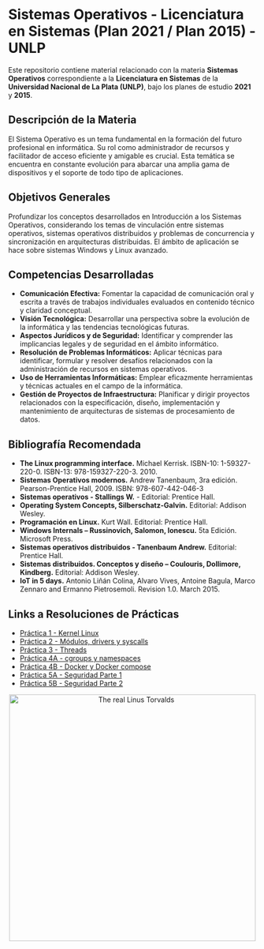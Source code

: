 # Sistemas Operativos - Licenciatura en Sistemas (Plan 2021 / Plan 2015) - UNLP

Este repositorio contiene material relacionado con la materia **Sistemas Operativos** correspondiente a la **Licenciatura en Sistemas** de la **Universidad Nacional de La Plata (UNLP)**, bajo los planes de estudio **2021** y **2015**.

## Descripción de la Materia

El Sistema Operativo es un tema fundamental en la formación del futuro profesional en informática. Su rol como administrador de recursos y facilitador de acceso eficiente y amigable es crucial. Esta temática se encuentra en constante evolución para abarcar una amplia gama de dispositivos y el soporte de todo tipo de aplicaciones.

## Objetivos Generales

Profundizar los conceptos desarrollados en Introducción a los Sistemas Operativos, considerando los temas de vinculación entre sistemas operativos, sistemas operativos distribuidos y problemas de concurrencia y sincronización en arquitecturas distribuidas. El ámbito de aplicación se hace sobre sistemas Windows y Linux avanzado.

## Competencias Desarrolladas

- **Comunicación Efectiva:** Fomentar la capacidad de comunicación oral y escrita a través de trabajos individuales evaluados en contenido técnico y claridad conceptual.
- **Visión Tecnológica:** Desarrollar una perspectiva sobre la evolución de la informática y las tendencias tecnológicas futuras.
- **Aspectos Jurídicos y de Seguridad:** Identificar y comprender las implicancias legales y de seguridad en el ámbito informático.
- **Resolución de Problemas Informáticos:** Aplicar técnicas para identificar, formular y resolver desafíos relacionados con la administración de recursos en sistemas operativos.
- **Uso de Herramientas Informáticas:** Emplear eficazmente herramientas y técnicas actuales en el campo de la informática.
- **Gestión de Proyectos de Infraestructura:** Planificar y dirigir proyectos relacionados con la especificación, diseño, implementación y mantenimiento de arquitecturas de sistemas de procesamiento de datos.

## Bibliografía Recomendada

* **The Linux programming interface.** Michael Kerrisk. ISBN-10: 1-59327-220-0. ISBN-13: 978-159327-220-3. 2010.
* **Sistemas Operativos modernos.** Andrew Tanenbaum, 3ra edición. Pearson-Prentice Hall, 2009. ISBN: 978-607-442-046-3
* **Sistemas operativos - Stallings W.** - Editorial: Prentice Hall.
* **Operating System Concepts, Silberschatz-Galvin.** Editorial: Addison Wesley.
* **Programación en Linux.** Kurt Wall. Editorial: Prentice Hall.
* **Windows Internals – Russinovich, Salomon, Ionescu.** 5ta Edición. Microsoft Press.
* **Sistemas operativos distribuidos - Tanenbaum Andrew.** Editorial: Prentice Hall.
* **Sistemas distribuidos. Conceptos y diseño – Coulouris, Dollimore, Kindberg.** Editorial: Addison Wesley.
* **IoT in 5 days.** Antonio Liñán Colina, Alvaro Vives, Antoine Bagula, Marco Zennaro and Ermanno Pietrosemoli. Revision 1.0. March 2015.

## Links a Resoluciones de Prácticas
- [Práctica 1 - Kernel Linux](https://github.com/JoaquinManuelGonzalez/Sistemas-Operativos/blob/main/practicas/Resoluciones/Pr%C3%A1ctica%201%20-%20Kernel%20Linux.pdf)
- [Práctica 2 - Módulos, drivers y syscalls](https://github.com/JoaquinManuelGonzalez/Sistemas-Operativos/blob/main/practicas/Resoluciones/Pr%C3%A1ctica%202%20-%20M%C3%B3dulos%2C%20Drivers%20y%20Syscalls.pdf)
- [Práctica 3 - Threads](https://github.com/JoaquinManuelGonzalez/Sistemas-Operativos/blob/main/practicas/Resoluciones/Pr%C3%A1ctica%203%20-%20Threads.pdf)
- [Práctica 4A - cgroups y namespaces](https://github.com/JoaquinManuelGonzalez/Sistemas-Operativos/blob/main/practicas/Resoluciones/Pr%C3%A1ctica%204A%20-%20cgroups%20%26%20namespaces.pdf)
- [Práctica 4B - Docker y Docker compose](https://github.com/JoaquinManuelGonzalez/Sistemas-Operativos/blob/main/practicas/Resoluciones/Pr%C3%A1ctica%204B%20-%20Docker%20y%20Docker%20Compose.pdf)
- [Práctica 5A - Seguridad Parte 1](https://github.com/JoaquinManuelGonzalez/Sistemas-Operativos/blob/main/practicas/Resoluciones/Pr%C3%A1ctica%205A%20-%20Seguridad%20Parte%201.pdf)
- [Práctica 5B - Seguridad Parte 2](https://github.com/JoaquinManuelGonzalez/Sistemas-Operativos/blob/main/practicas/Resoluciones/Pr%C3%A1ctica%205b%20-%20Seguridad%20Parte%202.pdf)

<p align="center">
  <img src="https://media3.giphy.com/media/v1.Y2lkPTc5MGI3NjExaHYyYzYzOHo5MjZ6Mmt3NGhlN3Njb21lN3J5OXM3MXI0ZWV6MThoeSZlcD12MV9pbnRlcm5hbF9naWZfYnlfaWQmY3Q9Zw/xndHaRIcvge5y/giphy.gif" alt="The real Linus Torvalds" width="500" height="auto" loop>
</p>
